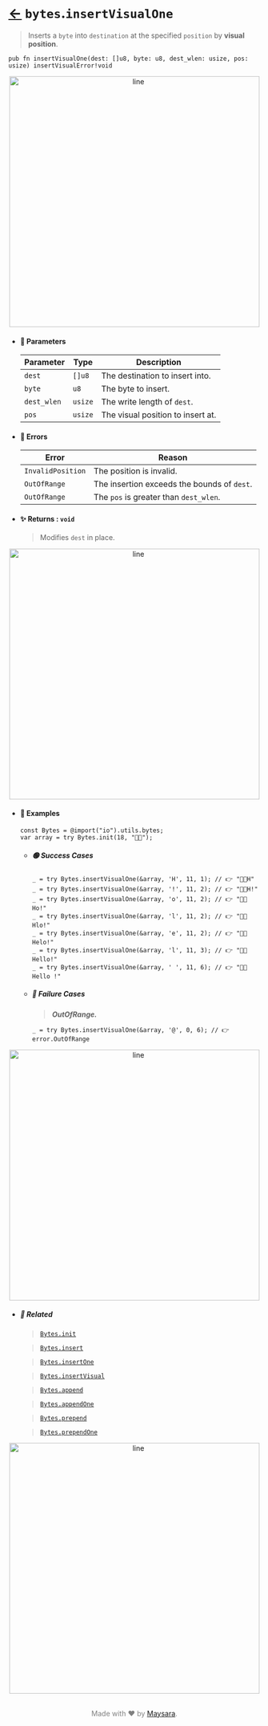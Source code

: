 # [←](../bytes.md) `bytes`.`insertVisualOne`

> Inserts a `byte` into `destination` at the specified `position` by **visual position**.

```zig
pub fn insertVisualOne(dest: []u8, byte: u8, dest_wlen: usize, pos: usize) insertVisualError!void
```


<div align="center">
<img src="https://raw.githubusercontent.com/Super-ZIG/io/refs/heads/main/dist/img/md/line.png" alt="line" style="width:500px;"/>
</div>

- #### 🧩 Parameters

    | Parameter   | Type    | Description                       |
    | ----------- | ------- | --------------------------------- |
    | `dest`      | `[]u8`  | The destination to insert into.   |
    | `byte`      | `u8`    | The byte to insert.               |
    | `dest_wlen` | `usize` | The write length of `dest`.       |
    | `pos`       | `usize` | The visual position to insert at. |

- #### 🚫 Errors
    
    | Error             | Reason                                      |
    | ----------------- | ------------------------------------------- |
    | `InvalidPosition` | The position is invalid.                    |
    | `OutOfRange`      | The insertion exceeds the bounds of `dest`. |
    | `OutOfRange`      | The `pos` is greater than `dest_wlen`.      |

- #### ✨ Returns : `void`

    > Modifies `dest` in place.

<div align="center">
<img src="https://raw.githubusercontent.com/Super-ZIG/io/refs/heads/main/dist/img/md/line.png" alt="line" style="width:500px;"/>
</div>

- #### 🧪 Examples

    ```zig
    const Bytes = @import("io").utils.bytes;
    var array = try Bytes.init(18, "👨‍🏭");
    ```

    - ##### 🟢 Success Cases

        ```zig
        _ = try Bytes.insertVisualOne(&array, 'H', 11, 1); // 👉 "👨‍🏭H"
        _ = try Bytes.insertVisualOne(&array, '!', 11, 2); // 👉 "👨‍🏭H!"
        _ = try Bytes.insertVisualOne(&array, 'o', 11, 2); // 👉 "👨‍🏭Ho!"
        _ = try Bytes.insertVisualOne(&array, 'l', 11, 2); // 👉 "👨‍🏭Hlo!"
        _ = try Bytes.insertVisualOne(&array, 'e', 11, 2); // 👉 "👨‍🏭Helo!"
        _ = try Bytes.insertVisualOne(&array, 'l', 11, 3); // 👉 "👨‍🏭Hello!"
        _ = try Bytes.insertVisualOne(&array, ' ', 11, 6); // 👉 "👨‍🏭Hello !"
        ```

    - ##### 🔴 Failure Cases
        
        > **_OutOfRange._**

        ```zig
        _ = try Bytes.insertVisualOne(&array, '@', 0, 6); // 👉 error.OutOfRange
        ```

<div align="center">
<img src="https://raw.githubusercontent.com/Super-ZIG/io/refs/heads/main/dist/img/md/line.png" alt="line" style="width:500px;"/>
</div>

- ##### 🔗 Related

  > [`Bytes.init`](./init.md)

  > [`Bytes.insert`](./insert.md)

  > [`Bytes.insertOne`](./insertOne.md)

  > [`Bytes.insertVisual`](./insertVisual.md)

  > [`Bytes.append`](./append.md)

  > [`Bytes.appendOne`](./appendOne.md)

  > [`Bytes.prepend`](./prepend.md)

  > [`Bytes.prependOne`](./prependOne.md)

<div align="center">
<img src="https://raw.githubusercontent.com/Super-ZIG/io/refs/heads/main/dist/img/md/line.png" alt="line" style="width:500px;"/>
</div>

<p align="center" style="color:grey;"><br />Made with ❤️ by <a href="http://github.com/maysara-elshewehy" target="blank">Maysara</a>.</p>
